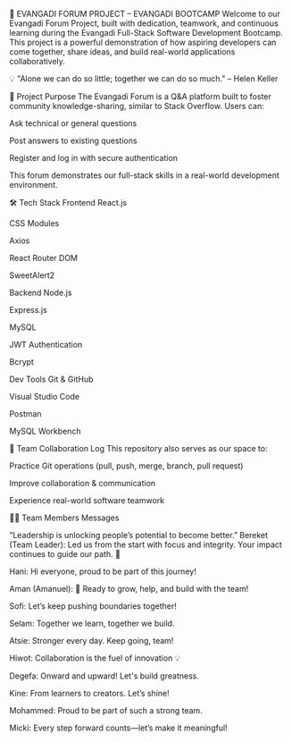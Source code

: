 🚀 EVANGADI FORUM PROJECT – EVANGADI BOOTCAMP
Welcome to our Evangadi Forum Project, built with dedication, teamwork, and continuous learning during the Evangadi Full-Stack Software Development Bootcamp. This project is a powerful demonstration of how aspiring developers can come together, share ideas, and build real-world applications collaboratively.

💡 "Alone we can do so little; together we can do so much." – Helen Keller

📌 Project Purpose
The Evangadi Forum is a Q&A platform built to foster community knowledge-sharing, similar to Stack Overflow. Users can:

Ask technical or general questions

Post answers to existing questions

Register and log in with secure authentication

This forum demonstrates our full-stack skills in a real-world development environment.

🛠 Tech Stack
Frontend
React.js

CSS Modules

Axios

React Router DOM

SweetAlert2

Backend
Node.js

Express.js

MySQL

JWT Authentication

Bcrypt

Dev Tools
Git & GitHub

Visual Studio Code

Postman

MySQL Workbench

🤝 Team Collaboration Log
This repository also serves as our space to:

Practice Git operations (pull, push, merge, branch, pull request)

Improve collaboration & communication

Experience real-world software teamwork

👨‍💻 Team Members Messages

“Leadership is unlocking people’s potential to become better.”
Bereket (Team Leader): Led us from the start with focus and integrity. Your impact continues to guide our path. 🌟

Hani: Hi everyone, proud to be part of this journey!

Aman (Amanuel): 🚀 Ready to grow, help, and build with the team!

Sofi: Let’s keep pushing boundaries together!

Selam: Together we learn, together we build.

Atsie: Stronger every day. Keep going, team!

Hiwot: Collaboration is the fuel of innovation 💡

Degefa: Onward and upward! Let's build greatness.

Kine: From learners to creators. Let’s shine!

Mohammed: Proud to be part of such a strong team.

Micki: Every step forward counts—let’s make it meaningful!
